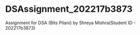 # DSAssignment_202217b3873
Assignment for DSA (Bits Pilani) by Shreya Mishra(Student ID - 202217b3873)
